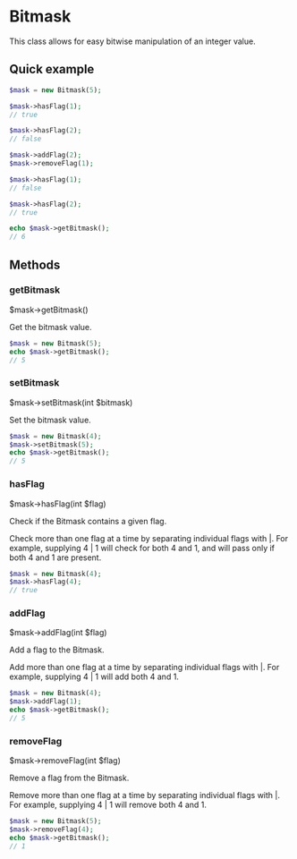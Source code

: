 Bitmask
=======

This class allows for easy bitwise manipulation of an integer value.

## Quick example

```php
$mask = new Bitmask(5);

$mask->hasFlag(1);
// true

$mask->hasFlag(2);
// false

$mask->addFlag(2);
$mask->removeFlag(1);

$mask->hasFlag(1);
// false

$mask->hasFlag(2);
// true

echo $mask->getBitmask();
// 6
```

## Methods

### getBitmask

$mask->getBitmask()

Get the bitmask value.

```php
$mask = new Bitmask(5);
echo $mask->getBitmask();
// 5
```

### setBitmask

$mask->setBitmask(int $bitmask)

Set the bitmask value.

```php
$mask = new Bitmask(4);
$mask->setBitmask(5);
echo $mask->getBitmask();
// 5
```

### hasFlag

$mask->hasFlag(int $flag)

Check if the Bitmask contains a given flag.

Check more than one flag at a time by separating individual
flags with |. For example, supplying 4 | 1 will check for both
4 and 1, and will pass only if both 4 and 1 are present.

```php
$mask = new Bitmask(4);
$mask->hasFlag(4);
// true
```

### addFlag

$mask->addFlag(int $flag)

Add a flag to the Bitmask.

Add more than one flag at a time by separating individual
flags with |. For example, supplying 4 | 1 will add both 4
and 1.

```php
$mask = new Bitmask(4);
$mask->addFlag(1);
echo $mask->getBitmask();
// 5
```

### removeFlag

$mask->removeFlag(int $flag)

Remove a flag from the Bitmask.

Remove more than one flag at a time by separating individual
flags with |. For example, supplying 4 | 1 will remove both 4
and 1.

```php
$mask = new Bitmask(5);
$mask->removeFlag(4);
echo $mask->getBitmask();
// 1
```
